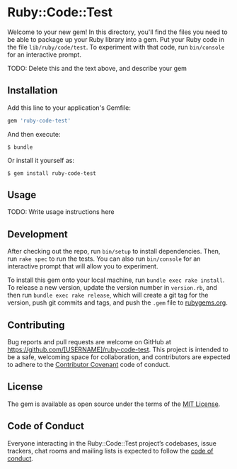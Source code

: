 # Ruby::Code::Test

Welcome to your new gem! In this directory, you'll find the files you need to be able to package up your Ruby library into a gem. Put your Ruby code in the file `lib/ruby/code/test`. To experiment with that code, run `bin/console` for an interactive prompt.

TODO: Delete this and the text above, and describe your gem

## Installation

Add this line to your application's Gemfile:

```ruby
gem 'ruby-code-test'
```

And then execute:

    $ bundle

Or install it yourself as:

    $ gem install ruby-code-test

## Usage

TODO: Write usage instructions here

## Development

After checking out the repo, run `bin/setup` to install dependencies. Then, run `rake spec` to run the tests. You can also run `bin/console` for an interactive prompt that will allow you to experiment.

To install this gem onto your local machine, run `bundle exec rake install`. To release a new version, update the version number in `version.rb`, and then run `bundle exec rake release`, which will create a git tag for the version, push git commits and tags, and push the `.gem` file to [rubygems.org](https://rubygems.org).

## Contributing

Bug reports and pull requests are welcome on GitHub at https://github.com/[USERNAME]/ruby-code-test. This project is intended to be a safe, welcoming space for collaboration, and contributors are expected to adhere to the [Contributor Covenant](http://contributor-covenant.org) code of conduct.

## License

The gem is available as open source under the terms of the [MIT License](https://opensource.org/licenses/MIT).

## Code of Conduct

Everyone interacting in the Ruby::Code::Test project’s codebases, issue trackers, chat rooms and mailing lists is expected to follow the [code of conduct](https://github.com/[USERNAME]/ruby-code-test/blob/master/CODE_OF_CONDUCT.md).
